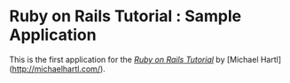 # Ruby on Rails Tutorial : Sample Application

This is the first application for the
[*Ruby on Rails Tutorial*](
http://railstutorial.jp/)
by [Michael Hartl] (http://michaelhartl.com/).